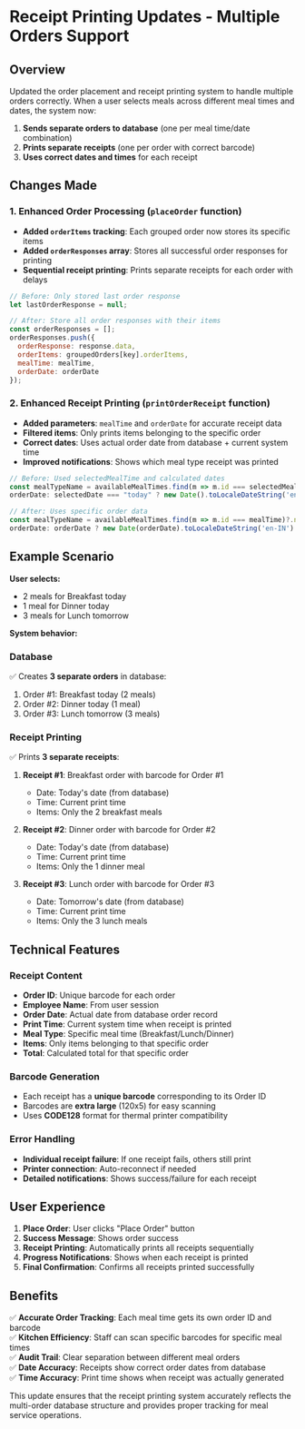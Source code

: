 # Receipt Printing Updates - Multiple Orders Support

## Overview
Updated the order placement and receipt printing system to handle multiple orders correctly. When a user selects meals across different meal times and dates, the system now:

1. **Sends separate orders to database** (one per meal time/date combination)
2. **Prints separate receipts** (one per order with correct barcode)
3. **Uses correct dates and times** for each receipt

## Changes Made

### 1. Enhanced Order Processing (`placeOrder` function)
- **Added `orderItems` tracking**: Each grouped order now stores its specific items
- **Added `orderResponses` array**: Stores all successful order responses for printing
- **Sequential receipt printing**: Prints separate receipts for each order with delays

```javascript
// Before: Only stored last order response
let lastOrderResponse = null;

// After: Store all order responses with their items
const orderResponses = [];
orderResponses.push({
  orderResponse: response.data,
  orderItems: groupedOrders[key].orderItems,
  mealTime: mealTime,
  orderDate: orderDate
});
```

### 2. Enhanced Receipt Printing (`printOrderReceipt` function)
- **Added parameters**: `mealTime` and `orderDate` for accurate receipt data
- **Filtered items**: Only prints items belonging to the specific order
- **Correct dates**: Uses actual order date from database + current system time
- **Improved notifications**: Shows which meal type receipt was printed

```javascript
// Before: Used selectedMealTime and calculated dates
const mealTypeName = availableMealTimes.find(m => m.id === selectedMealTime)?.name;
orderDate: selectedDate === "today" ? new Date().toLocaleDateString('en-IN') : ...

// After: Uses specific order data
const mealTypeName = availableMealTimes.find(m => m.id === mealTime)?.name;
orderDate: orderDate ? new Date(orderDate).toLocaleDateString('en-IN') : ...
```

## Example Scenario

**User selects:**
- 2 meals for Breakfast today
- 1 meal for Dinner today  
- 3 meals for Lunch tomorrow

**System behavior:**

### Database
✅ Creates **3 separate orders** in database:
1. Order #1: Breakfast today (2 meals)
2. Order #2: Dinner today (1 meal)
3. Order #3: Lunch tomorrow (3 meals)

### Receipt Printing
✅ Prints **3 separate receipts**:
1. **Receipt #1**: Breakfast order with barcode for Order #1
   - Date: Today's date (from database)
   - Time: Current print time
   - Items: Only the 2 breakfast meals
   
2. **Receipt #2**: Dinner order with barcode for Order #2
   - Date: Today's date (from database)
   - Time: Current print time
   - Items: Only the 1 dinner meal
   
3. **Receipt #3**: Lunch order with barcode for Order #3
   - Date: Tomorrow's date (from database)
   - Time: Current print time
   - Items: Only the 3 lunch meals

## Technical Features

### Receipt Content
- **Order ID**: Unique barcode for each order
- **Employee Name**: From user session
- **Order Date**: Actual date from database order record
- **Print Time**: Current system time when receipt is printed
- **Meal Type**: Specific meal time (Breakfast/Lunch/Dinner)
- **Items**: Only items belonging to that specific order
- **Total**: Calculated total for that specific order

### Barcode Generation
- Each receipt has a **unique barcode** corresponding to its Order ID
- Barcodes are **extra large** (120x5) for easy scanning
- Uses **CODE128** format for thermal printer compatibility

### Error Handling
- **Individual receipt failure**: If one receipt fails, others still print
- **Printer connection**: Auto-reconnect if needed
- **Detailed notifications**: Shows success/failure for each receipt

## User Experience

1. **Place Order**: User clicks "Place Order" button
2. **Success Message**: Shows order success
3. **Receipt Printing**: Automatically prints all receipts sequentially
4. **Progress Notifications**: Shows when each receipt is printed
5. **Final Confirmation**: Confirms all receipts printed successfully

## Benefits

✅ **Accurate Order Tracking**: Each meal time gets its own order ID and barcode  
✅ **Kitchen Efficiency**: Staff can scan specific barcodes for specific meal times  
✅ **Audit Trail**: Clear separation between different meal orders  
✅ **Date Accuracy**: Receipts show correct order dates from database  
✅ **Time Accuracy**: Print time shows when receipt was actually generated  

This update ensures that the receipt printing system accurately reflects the multi-order database structure and provides proper tracking for meal service operations.
